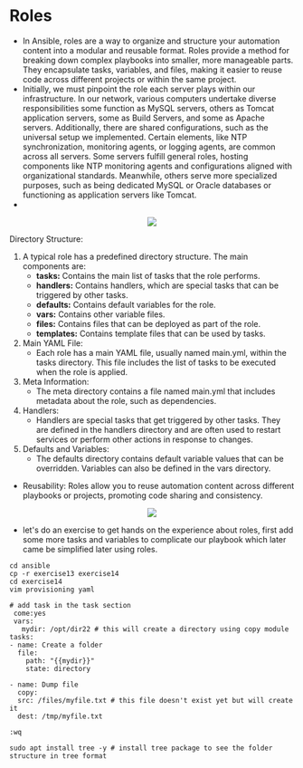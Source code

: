 # Roles
- In Ansible, roles are a way to organize and structure your automation content into a modular and reusable format. Roles provide a method for breaking down complex playbooks into smaller, more manageable parts. They encapsulate tasks, variables, and files, making it easier to reuse code across different projects or within the same project.
- Initially, we must pinpoint the role each server plays within our infrastructure. In our network, various computers undertake diverse responsibilities some function as MySQL servers, others as Tomcat application servers, some as Build Servers, and some as Apache servers. Additionally, there are shared configurations, such as the universal setup we implemented. Certain elements, like NTP synchronization, monitoring agents, or logging agents, are common across all servers. Some servers fulfill general roles, hosting components like NTP monitoring agents and configurations aligned with organizational standards. Meanwhile, others serve more specialized purposes, such as being dedicated MySQL or Oracle databases or functioning as application servers like Tomcat.
- 
 <p align="center">
  <img src="https://github.com/k-mughal/Ansible/assets/18217530/95a026f1-e3f3-4ec5-8db5-339b6ff158dc">
</p>


Directory Structure:

1. A typical role has a predefined directory structure. The main components are:
    - **tasks:** Contains the main list of tasks that the role performs.
    - **handlers:** Contains handlers, which are special tasks that can be triggered by other tasks.
    - **defaults:** Contains default variables for the role.
    - **vars:** Contains other variable files.
    - **files:** Contains files that can be deployed as part of the role.
    - **templates:** Contains template files that can be used by tasks.
1. Main YAML File:
   - Each role has a main YAML file, usually named main.yml, within the tasks directory. This file includes the list of tasks to be executed when the role is applied.
1. Meta Information:
   - The meta directory contains a file named main.yml that includes metadata about the role, such as dependencies.
1. Handlers:
   - Handlers are special tasks that get triggered by other tasks. They are defined in the handlers directory and are often used to restart services or perform other actions in response to changes.
1. Defaults and Variables:
   - The defaults directory contains default variable values that can be overridden. Variables can also be defined in the vars directory.
- Reusability: Roles allow you to reuse automation content across different playbooks or projects, promoting code sharing and consistency.

<p align="center">
  <img src="https://github.com/k-mughal/Ansible/assets/18217530/d92df0fc-e141-46f1-bfa6-866f6f84047a">
</p>


- let's do an exercise to get hands on the experience about roles, first add some more tasks and variables to complicate our playbook which later came be simplified later using roles.
  
 ```
 cd ansible
 cp -r exercise13 exercise14
 cd exercise14
 vim provisioning yaml

 # add task in the task section 
  come:yes
  vars:
    mydir: /opt/dir22 # this will create a directory using copy module
tasks:
 - name: Create a folder
   file:
     path: "{{mydir}}"    
     state: directory

 - name: Dump file 
   copy:
   src: /files/myfile.txt # this file doesn't exist yet but will create it
   dest: /tmp/myfile.txt

:wq

sudo apt install tree -y # install tree package to see the folder structure in tree format 
```